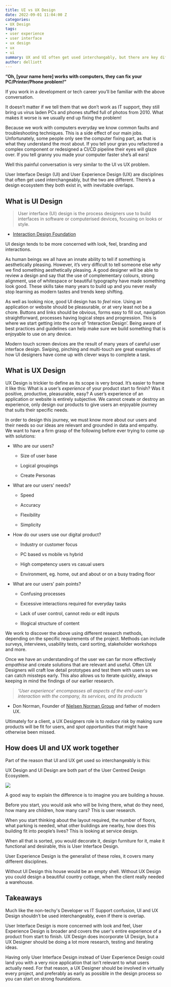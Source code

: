```yaml
---
title: UI vs UX Design
date: 2022-09-01 11:04:00 Z
categories:
- UX Design
tags:
- user experience
- user interface
- ux design
- ux
- ui
summary: UX and UI often get used interchangably, but there are key differences. Which one do you need?
author: delliott
---
```


**“Oh, \[your name here\] works with computers, they can fix your PC/Printer/Phone problem!”**

If you work in a development or tech career you’ll be familiar with the above conversation.

It doesn’t matter if we tell them that we don’t work as IT support, they still bring us virus laden PCs and phones stuffed full of photos from 2010. What makes it worse is we usually end up fixing the problem!

Because we work with computers everyday we know common faults and troubleshooting techniques. This is a side effect of our main jobs. Unfortunately, some people only see the computer fixing part, as that is what they understand the most about. If you tell your gran you refactored a complex component or redesigned a CI/CD pipeline their eyes will glaze over. If you tell granny you made your computer faster she’s all ears!

Well this painful conversation is very similar to the UI vs UX problem.

User Interface Design (UI) and User Experience Design (UX) are disciplines that often get used interchangeably, but the two are different. There’s a design ecosystem they both exist in, with inevitable overlaps.

## What is UI Design

> User interface (UI) design is the process designers use to build interfaces in software or computerised devices, focusing on looks or style.

* [Interaction Design Foundation](https://www.interaction-design.org/literature/topics/ui-design)

UI design tends to be more concerned with look, feel, branding and interactions.

As human beings we all have an innate ability to tell if something is aesthetically pleasing. However, it’s very difficult to tell someone else *why* we find something aesthetically pleasing. A good designer will be able to review a design and say that the use of complementary colours, strong alignment, use of whitespace or beautiful typography have made something look good. These skills take many years to build up and you never really stop learning as modern tastes and trends keep shifting.

As well as looking nice, good UI design has to *feel* nice. Using an application or website should be pleasurable, or at very least not be a chore. Buttons and links should be obvious, forms easy to fill out, navigation straightforward, processes having logical steps and progression. This is where we start getting into the core of ‘Interaction Design’. Being aware of best practices and guidelines can help make sure we build something that is enjoyable to use on any device.

Modern touch screen devices are the result of many years of careful user interface design. Swiping, pinching and multi-touch are great examples of how UI designers have come up with clever ways to complete a task.

## What is UX Design

UX Design is trickier to define as its scope is very broad. It’s easier to frame it like this: What is a user’s *experience* of your product start to finish? Was it positive, productive, pleasurable, easy? A user’s experience of an application or website is entirely subjective. We cannot create or destroy an experience, only design our products to give users an enjoyable journey that suits their specific needs.

In order to design this journey, we must know more about our users and their needs so our ideas are relevant and grounded in data and empathy. We want to have a firm grasp of the following before ever trying to come up with solutions:

* Who are our users?

  * Size of user base

  * Logical groupings

  * Create Personas

* What are our users' needs?

  * Speed

  * Accuracy

  * Flexibility

  * Simplicity

* How do our users use our digital product?

  * Industry or customer focus

  * PC based vs mobile vs hybrid

  * High competency users vs casual users

  * Environment, eg. home, out and about or on a busy trading floor

* What are our users' pain points?

  * Confusing processes

  * Excessive interactions required for everyday tasks

  * Lack of user control, cannot redo or edit inputs

  * Illogical structure of content

We work to discover the above using different research methods, depending on the specific requirements of the project. Methods can include surveys, interviews, usability tests, card sorting, stakeholder workshops and more.

Once we have an understanding of the user we can far more effectively *empathise* and create solutions that are relevant and useful. Often UX Designers will craft low detail prototypes and test them with users so we can catch missteps early. This also allows us to iterate quickly, always keeping in mind the findings of our earlier research.

> *‘User experience’ encompasses all aspects of the end-user's interaction with the company, its services, and its products*

* Don Norman, Founder of [Nielsen Norman Group](https://www.nngroup.com/articles/definition-user-experience/) and father of modern UX.

Ultimately for a client, a UX Designers role is to *reduce risk* by making sure products will be fit for users, and *spot opportunities* that might have otherwise been missed.

## How does UI and UX work together

Part of the reason that UI and UX get used so interchangeably is this:

UX Design and UI Design are both part of the User Centred Design Ecosystem.

![](https://lh4.googleusercontent.com/2GiGAe2FvmOPjJFzNgGYmzLBddFZCPNN27G_qzVOCkbTQgLHje2Tsn4ysvFlqteEVCJFNK980yPtq9lVU6dJQ-xXQo76FWlcQgjsoFF-VN5WB5nxN_3Rb0XZ11oo_9m0ayT76ZyHNKysgQYfKkTCbRg)

A good way to explain the difference is to imagine you are building a house.

Before you start, you would ask who will be living there, what do they need, how many are children, how many cars? This is user research.

When you start thinking about the layout required, the number of floors, what parking is needed, what other buildings are nearby, how does this building fit into people’s lives? This is looking at service design.

When all that is sorted, you would decorate it, design furniture for it, make it functional and desirable, this is User Interface Design.

User Experience Design is the generalist of these roles, it covers many different disciplines.

Without UI Design this house would be an empty shell. Without UX Design you could design a beautiful country cottage, when the client really needed a warehouse.

## Takeaways

Much like the non-techy's Developer vs IT Support confusion, UI and UX Design shouldn’t be used interchangeably, even if there is overlap. 

User Interface Design is more concerned with look and feel, User Experience Design is broader and covers the user's entire experience of a product from start to finish. UX Design does incorporate UI Design, but a UX Designer should be doing a lot more research, testing and iterating ideas.

Having only User Interface Design instead of User Experience Design could land you with a very nice application that isn’t relevant to what users actually need. For that reason, a UX Designer should be involved in virtually every project, and preferably as early as possible in the design process so you can start on strong foundations.